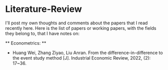 # Literature-Review
I'll post my own thoughts and comments about the papers that I read recently here. 
Here is the list of papers or working papers, with the fields they belong to, that I have notes on:

** Econometrics: **
* Huang Wei, Zhang Ziyao, Liu Anran. From the difference-in-difference to the event study method [J]. Industrial Economic Review, 2022, (2): 17~36.
